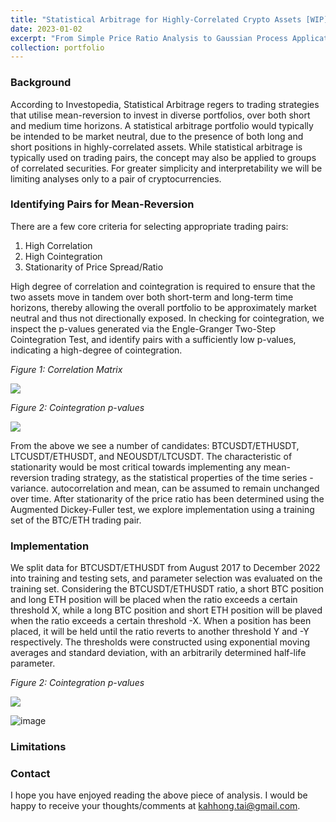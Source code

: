 ```yaml
---
title: "Statistical Arbitrage for Highly-Correlated Crypto Assets [WIP]"
date: 2023-01-02
excerpt: "From Simple Price Ratio Analysis to Gaussian Process Application"
collection: portfolio
---
```


### Background
According to Investopedia, Statistical Arbitrage regers to trading strategies that utilise mean-reversion to invest in diverse portfolios, over both short and medium time horizons. A statistical arbitrage portfolio would typically be intended to be market neutral, due to the presence of both long and short positions in highly-correlated assets. While statistical arbitrage is typically used on trading pairs, the concept may also be applied to groups of correlated securities. For greater simplicity and interpretability we will be limiting analyses only to a pair of cryptocurrencies.

### Identifying Pairs for Mean-Reversion
There are a few core criteria for selecting appropriate trading pairs:
1. High Correlation
2. High Cointegration
3. Stationarity of Price Spread/Ratio

High degree of correlation and cointegration is required to ensure that the two assets move in tandem over both short-term and long-term time horizons, thereby allowing the overall portfolio to be approximately market neutral and thus not directionally exposed. In checking for cointegration, we inspect the p-values generated via the Engle-Granger Two-Step Cointegration Test, and identify pairs with a sufficiently low p-values, indicating a high-degree of cointegration.

<p align = "left"><em>Figure 1: Correlation Matrix</em></p>
<p align="left"><img src="https://user-images.githubusercontent.com/33640882/222986972-104568c5-9976-4b73-ba3b-7d44424781a1.png"/></p>

<p align = "left"><em>Figure 2: Cointegration p-values</em></p>
<p align="left"><img src="https://user-images.githubusercontent.com/33640882/222987009-a90ee378-69e9-4191-ae8b-65a2ce39b79d.png"/></p>

From the above we see a number of candidates: BTCUSDT/ETHUSDT, LTCUSDT/ETHUSDT, and NEOUSDT/LTCUSDT. The characteristic of stationarity would be most critical towards implementing any mean-reversion trading strategy, as the statistical properties of the time series - variance. autocorrelation and mean, can be assumed to remain unchanged over time. After stationarity of the price ratio has been determined using the Augmented Dickey-Fuller test, we explore implementation using a training set of the BTC/ETH trading pair.

### Implementation
We split data for BTCUSDT/ETHUSDT from August 2017 to December 2022 into training and testing sets, and parameter selection was evaluated on the training set. Considering the BTCUSDT/ETHUSDT ratio, a short BTC position and long ETH position will be placed when the ratio exceeds a certain threshold X, while a long BTC position and short ETH position will be plaved when the ratio exceeds a certain threshold -X. When a position has been placed, it will be held until the ratio reverts to another threshold Y and -Y respectively. The thresholds were constructed using exponential moving averages and standard deviation, with an arbitrarily determined half-life parameter.

<p align = "left"><em>Figure 2: Cointegration p-values</em></p>
<p align="left"><img src="https://user-images.githubusercontent.com/33640882/222987009-a90ee378-69e9-4191-ae8b-65a2ce39b79d.png"/></p>

![image](https://user-images.githubusercontent.com/33640882/222988890-e8e28202-09e3-419e-b11e-1727bd026f2d.png)




### Limitations


### Contact
I hope you have enjoyed reading the above piece of analysis. I would be happy to receive your thoughts/comments at [kahhong.tai@gmail.com](kahhong.tai@gmail.com).
